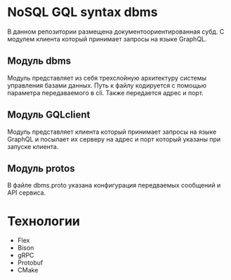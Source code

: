 # NoSQL GQL syntax dbms

В данном репозитории размещена документоориентированная субд. С модулем клиента который принимает запросы на языке GraphQL.

## Модуль dbms

Модуль представляет из себя трехслойную архитектуру системы управления базами данных. Путь к файлу кодируется с помощью параметра передаваемого в cli. Также передается адрес и порт.

## Модуль GQLclient

Модуль представляет клиента который принимает запросы на языке GraphQL и посылает их серверу на адрес и порт который указаны при запуске клиента.

## Модуль protos

В файле dbms.proto указана конфигурация передваемых сообщений и API сервиса.

# Технологии

- Flex
- Bison
- gRPC
- Protobuf
- CMake


